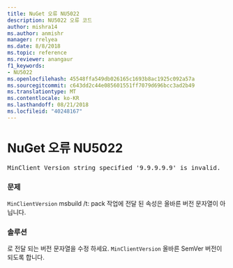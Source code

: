 ```yaml
---
title: NuGet 오류 NU5022
description: NU5022 오류 코드
author: mishra14
ms.author: anmishr
manager: rrelyea
ms.date: 8/8/2018
ms.topic: reference
ms.reviewer: anangaur
f1_keywords:
- NU5022
ms.openlocfilehash: 45548ffa549db026165c1693b8ac1925c092a57a
ms.sourcegitcommit: c643dd2c44e085601551ff7079d696bcc3ad2b49
ms.translationtype: MT
ms.contentlocale: ko-KR
ms.lasthandoff: 08/21/2018
ms.locfileid: "40248167"
---
```

# <a name="nuget-error-nu5022"></a>NuGet 오류 NU5022
<pre>MinClient Version string specified '9.9.9.9.9' is invalid.</pre>

### <a name="issue"></a>문제

`MinClientVersion` msbuild /t: pack 작업에 전달 된 속성은 올바른 버전 문자열이 아닙니다.


### <a name="solution"></a>솔루션

로 전달 되는 버전 문자열을 수정 하세요. `MinClientVersion` 올바른 SemVer 버전이 되도록 합니다.

